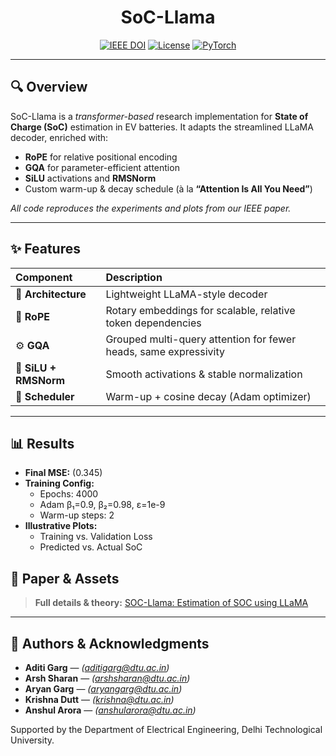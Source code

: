 <!-- prettier-ignore -->
<h1 align="center">SoC-Llama</h1>
<p align="center">
  <a href="https://ieeexplore.ieee.org/document/10719268"><img src="https://img.shields.io/badge/DOI-10719268-blue.svg?style=flat-square" alt="IEEE DOI"/></a>
  <a href="LICENSE"><img src="https://img.shields.io/github/license/Arsh-2811/SoC-Llama?style=flat-square" alt="License"/></a>
  <a href="https://pypi.org/project/torch/"><img src="https://img.shields.io/badge/PyTorch-%3E%3D1.13-lightgrey?style=flat-square" alt="PyTorch"/></a>
</p>

---

## 🔍 Overview
SoC-Llama is a *transformer-based* research implementation for **State of Charge (SoC)** estimation in EV batteries. It adapts the streamlined LLaMA decoder, enriched with:
- **RoPE** for relative positional encoding  
- **GQA** for parameter-efficient attention  
- **SiLU** activations and **RMSNorm**  
- Custom warm-up & decay schedule (à la **“Attention Is All You Need”**)  

_All code reproduces the experiments and plots from our IEEE paper._

---

## ✨ Features
| Component               | Description                                                      |
|:------------------------|:-----------------------------------------------------------------|
| 🔧 **Architecture**     | Lightweight LLaMA-style decoder                                   |
| 📐 **RoPE**             | Rotary embeddings for scalable, relative token dependencies      |
| ⚙️ **GQA**              | Grouped multi-query attention for fewer heads, same expressivity |
| 🌊 **SiLU + RMSNorm**   | Smooth activations & stable normalization                        |
| 🚀 **Scheduler**        | Warm-up + cosine decay (Adam optimizer)                          |

---

## 📊 Results
- **Final MSE:** \(0.345\)  
- **Training Config:**  
  - Epochs: 4000  
  - Adam β₁=0.9, β₂=0.98, ε=1e-9
  - Warm-up steps: 2  
- **Illustrative Plots:**  
  <ul>
    <li>Training vs. Validation Loss</li>
    <li>Predicted vs. Actual SoC</li>
  </ul>

## 📑 Paper & Assets

> **Full details & theory:**
> [SOC-Llama: Estimation of SOC using LLaMA](https://ieeexplore.ieee.org/document/10719268)

---

## 👥 Authors & Acknowledgments

* **Aditi Garg** — *([aditigarg@dtu.ac.in](mailto:aditigarg_ee20a12_52@dtu.ac.in))*
* **Arsh Sharan** — *([arshsharan@dtu.ac.in](mailto:arshsharan_ee20a13_04@dtu.ac.in))*
* **Aryan Garg** — *([aryangarg@dtu.ac.in](mailto:aryangarg_ee20a13_07@dtu.ac.in))*
* **Krishna Dutt** — *([krishna@dtu.ac.in](mailto:krishna@dtu.ac.in))*
* **Anshul Arora** — *([anshularora@dtu.ac.in](mailto:anshularora@dtu.ac.in))*

Supported by the Department of Electrical Engineering, Delhi Technological University.

